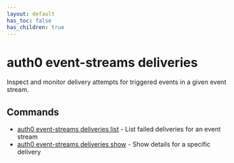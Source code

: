 ```yaml
---
layout: default
has_toc: false
has_children: true
---
```

# auth0 event-streams deliveries

Inspect and monitor delivery attempts for triggered events in a given event stream.

## Commands

- [auth0 event-streams deliveries list](auth0_event-streams_deliveries_list.md) - List failed deliveries for an event stream
- [auth0 event-streams deliveries show](auth0_event-streams_deliveries_show.md) - Show details for a specific delivery

